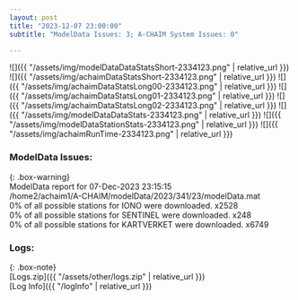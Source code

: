 ```yaml
---
layout: post
title: "2023-12-07 23:00:00"
subtitle: "ModelData Issues: 3; A-CHAIM System Issues: 0"

---
```


![]({{ "/assets/img/modelDataDataStatsShort-2334123.png" | relative_url }})
![]({{ "/assets/img/achaimDataStatsShort-2334123.png" | relative_url }})
![]({{ "/assets/img/achaimDataStatsLong00-2334123.png" | relative_url }})
![]({{ "/assets/img/achaimDataStatsLong01-2334123.png" | relative_url }})
![]({{ "/assets/img/achaimDataStatsLong02-2334123.png" | relative_url }})
![]({{ "/assets/img/modelDataDataStats-2334123.png" | relative_url }})
![]({{ "/assets/img/modelDataStationStats-2334123.png" | relative_url }})
![]({{ "/assets/img/achaimRunTime-2334123.png" | relative_url }})


### ModelData Issues:  
  
{: .box-warning}  
 ModelData report for 07-Dec-2023 23:15:15   
 /home2/achaim1/A-CHAIM/modelData/2023/341/23/modelData.mat   
 0% of all possible stations for IONO were downloaded. x2528   
 0% of all possible stations for SENTINEL were downloaded. x248   
 0% of all possible stations for KARTVERKET were downloaded. x6749   
  


### Logs:  
  
{: .box-note}  
[Logs.zip]({{ "/assets/other/logs.zip" | relative_url }})  
[Log Info]({{ "/logInfo" | relative_url }})  
